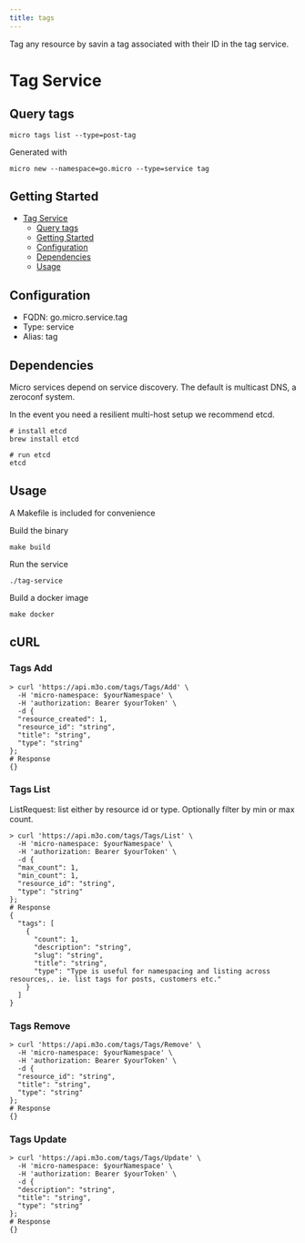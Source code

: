 ```yaml
---
title: tags
---
```

Tag any resource by savin a tag associated with their ID in the tag service.

# Tag Service

## Query tags

```
micro tags list --type=post-tag
```

Generated with

```
micro new --namespace=go.micro --type=service tag
```

## Getting Started

- [Tag Service](#tag-service)
  - [Query tags](#query-tags)
  - [Getting Started](#getting-started)
  - [Configuration](#configuration)
  - [Dependencies](#dependencies)
  - [Usage](#usage)

## Configuration

- FQDN: go.micro.service.tag
- Type: service
- Alias: tag

## Dependencies

Micro services depend on service discovery. The default is multicast DNS, a zeroconf system.

In the event you need a resilient multi-host setup we recommend etcd.

```
# install etcd
brew install etcd

# run etcd
etcd
```

## Usage

A Makefile is included for convenience

Build the binary

```
make build
```

Run the service
```
./tag-service
```

Build a docker image
```
make docker
```
## cURL


### Tags Add
<!-- We use the request body description here as endpoint descriptions are not
being lifted correctly from the proto by the openapi spec generator -->

```shell
> curl 'https://api.m3o.com/tags/Tags/Add' \
  -H 'micro-namespace: $yourNamespace' \
  -H 'authorization: Bearer $yourToken' \
  -d {
  "resource_created": 1,
  "resource_id": "string",
  "title": "string",
  "type": "string"
};
# Response
{}
```


### Tags List
<!-- We use the request body description here as endpoint descriptions are not
being lifted correctly from the proto by the openapi spec generator -->
ListRequest: list either by resource id or type.
 Optionally filter by min or max count.
```shell
> curl 'https://api.m3o.com/tags/Tags/List' \
  -H 'micro-namespace: $yourNamespace' \
  -H 'authorization: Bearer $yourToken' \
  -d {
  "max_count": 1,
  "min_count": 1,
  "resource_id": "string",
  "type": "string"
};
# Response
{
  "tags": [
    {
      "count": 1,
      "description": "string",
      "slug": "string",
      "title": "string",
      "type": "Type is useful for namespacing and listing across resources,. ie. list tags for posts, customers etc."
    }
  ]
}
```


### Tags Remove
<!-- We use the request body description here as endpoint descriptions are not
being lifted correctly from the proto by the openapi spec generator -->

```shell
> curl 'https://api.m3o.com/tags/Tags/Remove' \
  -H 'micro-namespace: $yourNamespace' \
  -H 'authorization: Bearer $yourToken' \
  -d {
  "resource_id": "string",
  "title": "string",
  "type": "string"
};
# Response
{}
```


### Tags Update
<!-- We use the request body description here as endpoint descriptions are not
being lifted correctly from the proto by the openapi spec generator -->

```shell
> curl 'https://api.m3o.com/tags/Tags/Update' \
  -H 'micro-namespace: $yourNamespace' \
  -H 'authorization: Bearer $yourToken' \
  -d {
  "description": "string",
  "title": "string",
  "type": "string"
};
# Response
{}
```


